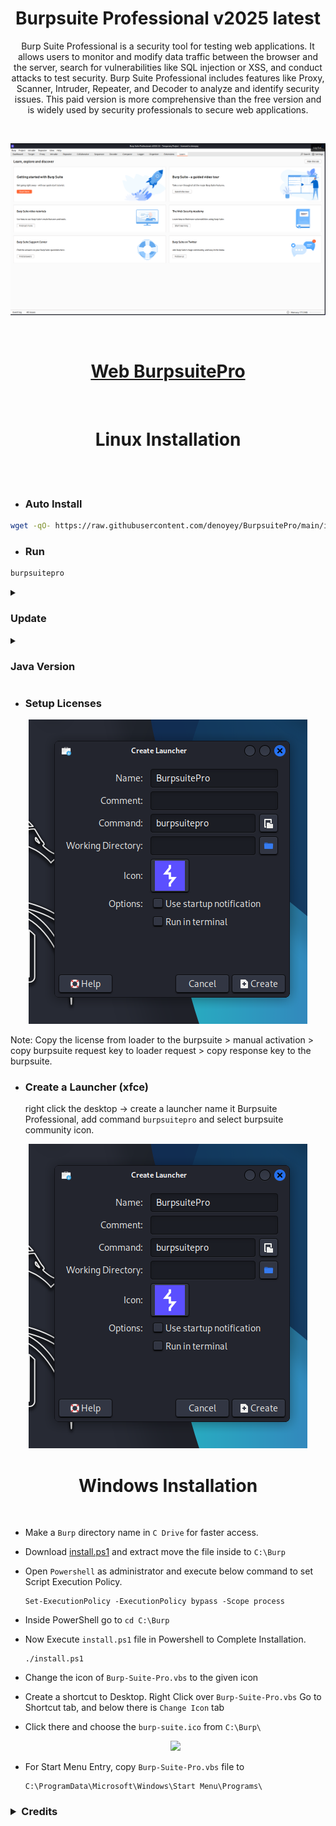 <h1 align="center"> Burpsuite Professional v2025 latest </h1>

<p align="center"> Burp Suite Professional is a security tool for testing web applications. It allows users to monitor and modify data traffic between the browser and the server, search for vulnerabilities like SQL injection or XSS, and conduct attacks to test security. Burp Suite Professional includes features like Proxy, Scanner, Intruder, Repeater, and Decoder to analyze and identify security issues. This paid version is more comprehensive than the free version and is widely used by security professionals to secure web applications.</p>

<br>

![Screenshot_2024-09-19_17_45_09](https://github.com/denoyey/BurpsuitePro/blob/49c5bb9d4564464363ae42071cf9042f81c37dec/BurpsuitePro-v2025.png)

 <br>

<h1 align="center">
 <a href="https://portswigger.net/burp/pro">Web BurpsuitePro</a>
</h1>

<br>

<h1 align="center"> Linux Installation </h1>

<br></br>

- ### Auto Install
```sh
wget -qO- https://raw.githubusercontent.com/denoyey/BurpsuitePro/main/install.sh | sudo bash
```
- ### Run
```sh
burpsuitepro
```
<details><summary>

### Update
</summary>

> optional
```sh
cd && rm -rf BurpsuitePro && wget -qO- https://raw.githubusercontent.com/denoyey/BurpsuitePro/refs/heads/main/update.sh | sudo bash
```
</details>

<details><summary>

### Java Version
</summary>

> select the default java version
```sh
sudo update-alternatives --config java
```               
</details>

- ### Setup Licenses

<div align="center">
 <img src="https://github.com/denoyey/BurpsuitePro/blob/ee5ddaed3df3a206e2587e5e8abd5b538500bbec/Launcher.png" />
</div>
 
Note: Copy the license from loader to the burpsuite > manual activation > copy burpsuite request key to loader request >  copy response key to the burpsuite.

- ### Create a Launcher (xfce)

     right click the desktop -> create a launcher name it Burpsuite Professional, add command `burpsuitepro` and select burpsuite community icon.

<div align="center">
 <img src="https://github.com/denoyey/BurpsuitePro/blob/ee5ddaed3df3a206e2587e5e8abd5b538500bbec/Launcher.png" />
</div>

# <h1 align="center"> Windows Installation</h1>

<br>
 
- Make a `Burp` directory name in `C Drive` for faster access.

- Download [install.ps1](https://codeload.github.com/denoyey/BurpsuitePro/zip/refs/heads/main) and extract move the file inside to `C:\Burp`

- Open `Powershell` as administrator and execute below command to set Script Execution Policy.


      Set-ExecutionPolicy -ExecutionPolicy bypass -Scope process

- Inside PowerShell go to `cd C:\Burp`

- Now Execute `install.ps1` file in Powershell to Complete Installation.

      ./install.ps1
 
- Change the icon of `Burp-Suite-Pro.vbs` to the given icon 

- Create a shortcut to Desktop. Right Click over `Burp-Suite-Pro.vbs` Go to Shortcut tab, and below there is `Change Icon` tab

- Click there and choose the `burp-suite.ico` from `C:\Burp\`

   <div align="center">
    
    <img src="https://user-images.githubusercontent.com/29830064/230825172-16c9cfba-4bca-46a4-86df-b352a4330b12.png">
</div>

- For Start Menu Entry, copy `Burp-Suite-Pro.vbs` file to 

      C:\ProgramData\Microsoft\Windows\Start Menu\Programs\


<h3 align="left" >
 <details><summary>Credits</summary>

#### Loader.jar by - [h3110w0r1d-y](https://github.com/h3110w0r1d-y/BurpLoaderKeygen)
#### Modified by - [denoyey](https://github.com/denoyey/BurpsuitePro)

</details>
</h4>
